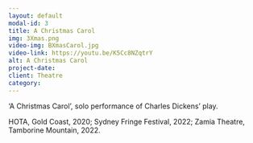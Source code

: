```yaml
---
layout: default
modal-id: 3
title: A Christmas Carol
img: 3Xmas.png
video-img: BXmasCarol.jpg
video-link: https://youtu.be/K5Cc8NZqtrY
alt: A Christmas Carol
project-date: 
client: Theatre
category:
---
```


‘A Christmas Carol’, solo performance of Charles Dickens’ play. 

HOTA, Gold Coast, 2020;
Sydney Fringe Festival, 2022;
Zamia Theatre, Tamborine Mountain, 2022.
